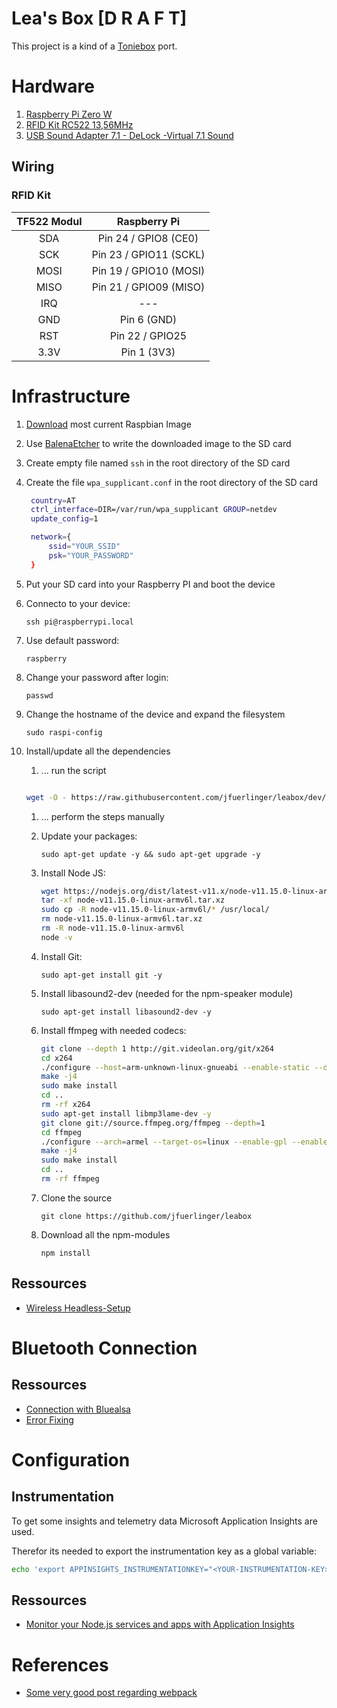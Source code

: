 # Lea's Box [D R A F T]

This project is a kind of a [Toniebox](https://tonies.de/toniebox/) port.

# Hardware

1. [Raspberry Pi Zero W](https://electronics.semaf.at/Raspberry-Pi-Zero-W-nur-Board?curr=EUR&gclid=CjwKCAjwlovtBRBrEiwAG3XJ--LvAlaqz9DZxxMFLESknRc7-y4u30wBeKS0E-KI2xG9wMrsksD5ARoCvNUQAvD_BwE)
2. [RFID Kit RC522 13,56MHz](https://www.amazon.de/gp/product/B01M28JAAZ/ref=ppx_yo_dt_b_asin_title_o02_s00?ie=UTF8&psc=1)
3. [USB Sound Adapter 7.1 - DeLock -Virtual 7.1 Sound](https://www.amazon.de/gp/product/B001FA2J3U/ref=ppx_yo_dt_b_asin_title_o01_s00?ie=UTF8&psc=1)

## Wiring

### RFID Kit

| TF522 Modul   | Raspberry Pi  |
| :--: |:----------------------:|
| SDA  | Pin 24 / GPIO8 (CE0)   |
| SCK  | Pin 23 / GPIO11 (SCKL) |
| MOSI | Pin 19 / GPIO10 (MOSI) |
| MISO | Pin 21 / GPIO09 (MISO) |
| IRQ  | ---                    |
| GND  | Pin 6 (GND)            |
| RST  | Pin 22 / GPIO25        |
| 3.3V | Pin 1 (3V3)            |


# Infrastructure

1. [Download](https://downloads.raspberrypi.org/raspbian_lite_latest) most current Raspbian Image
1. Use [BalenaEtcher](https://www.balena.io/etcher/) to write the downloaded image to the SD card
1. Create empty file named ```ssh``` in the root directory of the SD card
1. Create the file `wpa_supplicant.conf` in the root directory of the SD card
   
   ``` sh
    country=AT
    ctrl_interface=DIR=/var/run/wpa_supplicant GROUP=netdev
    update_config=1

    network={
        ssid="YOUR_SSID"
        psk="YOUR_PASSWORD"
    }
     ```
1. Put your SD card into your Raspberry PI and boot the device
1. Connecto to your device:

   `ssh pi@raspberrypi.local`

1. Use default password:

    `raspberry`

1. Change your password after login:

   `passwd`

1. Change the hostname of the device and expand the filesystem

   `sudo raspi-config`

1. Install/update all the dependencies

   1. ... run the script
   
   ``` bash
   
   wget -O - https://raw.githubusercontent.com/jfuerlinger/leabox/dev/scripts/configure.sh | bash
   
   ```
   
   1. ... perform the steps manually

     1. Update your packages:

         `sudo apt-get update -y && sudo apt-get upgrade -y`

     1. Install Node JS: 

         ``` bash
         wget https://nodejs.org/dist/latest-v11.x/node-v11.15.0-linux-armv6l.tar.xz
         tar -xf node-v11.15.0-linux-armv6l.tar.xz
         sudo cp -R node-v11.15.0-linux-armv6l/* /usr/local/
         rm node-v11.15.0-linux-armv6l.tar.xz
         rm -R node-v11.15.0-linux-armv6l
         node -v
         ```

     1. Install Git:

         `sudo apt-get install git -y`

     1. Install libasound2-dev (needed for the npm-speaker module)

         `sudo apt-get install libasound2-dev -y`

     1. Install ffmpeg with needed codecs:

         ``` bash
         git clone --depth 1 http://git.videolan.org/git/x264
         cd x264
         ./configure --host=arm-unknown-linux-gnueabi --enable-static --disable-opencl
         make -j4
         sudo make install
         cd ..
         rm -rf x264
         sudo apt-get install libmp3lame-dev -y
         git clone git://source.ffmpeg.org/ffmpeg --depth=1
         cd ffmpeg
         ./configure --arch=armel --target-os=linux --enable-gpl --enable-libx264 --enable-libmp3lame --enable-nonfree
         make -j4
         sudo make install
         cd ..
         rm -rf ffmpeg
         ```

     1. Clone the source

         `git clone https://github.com/jfuerlinger/leabox`

     1. Download all the npm-modules

         `npm install`


## Ressources

* [Wireless Headless-Setup](https://desertbot.io/blog/headless-raspberry-pi-4-ssh-wifi-setup)

# Bluetooth Connection

## Ressources

* [Connection with Bluealsa](https://www.sigmdel.ca/michel/ha/rpi/bluetooth_02_en.html#connecting)
* [Error Fixing](https://www.sigmdel.ca/michel/ha/rpi/bluetooth_03_en.html)

# Configuration

## Instrumentation

To get some insights and telemetry data Microsoft Application Insights are used.

Therefor its needed to export the instrumentation key as a global variable:

``` bash
echo 'export APPINSIGHTS_INSTRUMENTATIONKEY="<YOUR-INSTRUMENTATION-KEY>"' >> ~/.bashrc
```


## Ressources

* [Monitor your Node.js services and apps with Application Insights](https://docs.microsoft.com/en-us/azure/azure-monitor/app/nodejs)

# References

* [Some very good post regarding webpack](https://jlongster.com/Backend-Apps-with-Webpack--Part-I)
